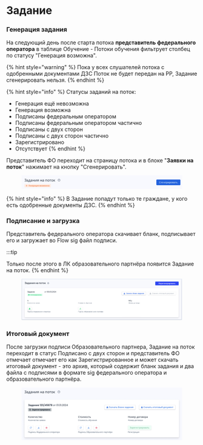 # Задание

### Генерация задания

На следующий день после старта потока **представитель федерального оператора**  в таблице Обучение - Потоки обучения фильтрует столбец по статусу "Генерация возможна".

{% hint style="warning" %}
Пока у всех слушателей потока с одобренными документами ДЗС Поток не будет передан на РР, Задание сгенерировать нельзя.
{% endhint %}

{% hint style="info" %}
Статусы заданий на поток:

* Генерация ещё невозможна
* Генерация возможна
* Подписаны федеральным оператором
* Подписаны федеральным оператором частично
* Подписаны с двух сторон
* Подписаны с двух сторон частично
* Зарегистрировано
* Отсутствует
{% endhint %}

Представитель ФО переходит на страницу потока и в блоке "**Заявки на поток**" нажимает на кнопку "Сгенерировать".

<figure><img src="../.gitbook/assets/image (98).png" alt=""><figcaption></figcaption></figure>

{% hint style="info" %}
В Задание попадут только те граждане, у кого есть одобренные документы ДЗС.
{% endhint %}

### Подписание и загрузка &#x20;

Представитель федерального оператора скачивает бланк, подписывает его и загружает во Flow sig файл подписи.&#x20;

:::tip

Только после этого в ЛК образовательного партнёра появится Задание на поток.
{% endhint %}

<figure><img src="../.gitbook/assets/image (12).png" alt=""><figcaption></figcaption></figure>

### Итоговый документ

После загрузки подписи Образовательного партнера, Задание на поток переходит в статус Подписано с двух сторон и представитель ФО отмечает отмечает его как Зарегистрированное и может скачать итоговый документ - это архив, который содержит бланк задания и два файла с подписями в формате sig федерального оператора и образовательного партнёра.&#x20;

<figure><img src="../.gitbook/assets/image (99).png" alt=""><figcaption></figcaption></figure>
